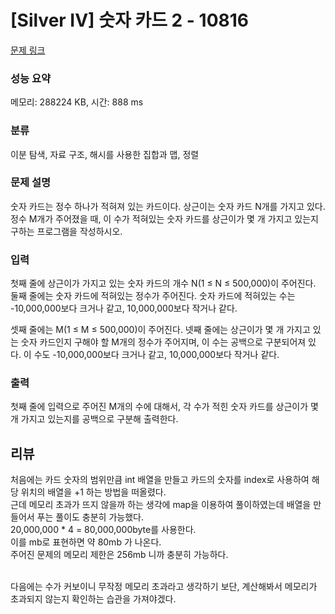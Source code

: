 # [Silver IV] 숫자 카드 2 - 10816 

[문제 링크](https://www.acmicpc.net/problem/10816) 

### 성능 요약

메모리: 288224 KB, 시간: 888 ms

### 분류

이분 탐색, 자료 구조, 해시를 사용한 집합과 맵, 정렬

### 문제 설명

<p>숫자 카드는 정수 하나가 적혀져 있는 카드이다. 상근이는 숫자 카드 N개를 가지고 있다. 정수 M개가 주어졌을 때, 이 수가 적혀있는 숫자 카드를 상근이가 몇 개 가지고 있는지 구하는 프로그램을 작성하시오.</p>

### 입력 

 <p>첫째 줄에 상근이가 가지고 있는 숫자 카드의 개수 N(1 ≤ N ≤ 500,000)이 주어진다. 둘째 줄에는 숫자 카드에 적혀있는 정수가 주어진다. 숫자 카드에 적혀있는 수는 -10,000,000보다 크거나 같고, 10,000,000보다 작거나 같다.</p>

<p>셋째 줄에는 M(1 ≤ M ≤ 500,000)이 주어진다. 넷째 줄에는 상근이가 몇 개 가지고 있는 숫자 카드인지 구해야 할 M개의 정수가 주어지며, 이 수는 공백으로 구분되어져 있다. 이 수도 -10,000,000보다 크거나 같고, 10,000,000보다 작거나 같다.</p>

### 출력 

 <p>첫째 줄에 입력으로 주어진 M개의 수에 대해서, 각 수가 적힌 숫자 카드를 상근이가 몇 개 가지고 있는지를 공백으로 구분해 출력한다.</p>

## 리뷰
처음에는 카드 숫자의 범위만큼 int 배열을 만들고 카드의 숫자를 index로 사용하여 해당 위치의 배열을 +1 하는 방법을 떠올렸다.<br>
근데 메모리 초과가 뜨지 않을까 하는 생각에 map을 이용하여 풀이하였는데 배열을 만들어서 푸는 풀이도 충분히 가능했다.<br>
20,000,000 * 4 = 80,000,000byte를 사용한다.<br>
이를 mb로 표현하면 약 80mb 가 나온다.<br>
주어진 문제의 메모리 제한은 256mb 니까 충분히 가능하다.<br><br>

다음에는 수가 커보이니 무작정 메모리 초과라고 생각하기 보단, 계산해봐서 메모리가 초과되지 않는지 확인하는 습관을 가져야겠다.
